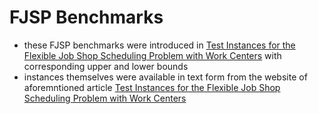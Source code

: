 # FJSP Benchmarks

- these FJSP benchmarks were introduced in [Test Instances for the Flexible Job Shop Scheduling Problem with Work Centers](https://d-nb.info/1023241773/34) with corresponding upper and lower bounds
- instances themselves were available in text form from the website of aforemntioned article [Test Instances for the Flexible Job Shop Scheduling Problem with Work Centers](doi:10.24405/436)
